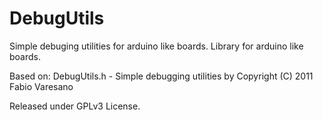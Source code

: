 # DebugUtils

Simple debuging utilities for arduino like boards.
Library for arduino like boards.  

Based on:
DebugUtils.h - Simple debugging utilities by
Copyright (C) 2011 Fabio Varesano <fabio at varesano dot net>

Released under GPLv3 License.
